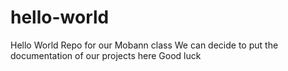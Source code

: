 # hello-world

Hello World Repo for our Mobann class
We can decide to put the documentation of our projects here
Good luck



